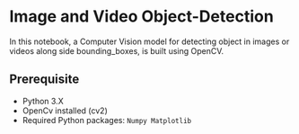 # Image and Video Object-Detection
In this notebook, a Computer Vision model for detecting object in images or videos along side bounding_boxes, is built using OpenCV.

## Prerequisite
* Python 3.X
* OpenCv installed (cv2)
* Required Python packages: `Numpy Matplotlib`


